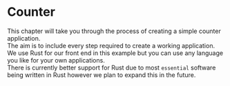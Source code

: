 # Counter
This chapter will take you through the process of creating a simple counter application. \
The aim is to include every step required to create a working application. \
We use Rust for our front end in this example but you can use any language you like for your own applications. \
There is currently better support for Rust due to most `essential` software being written in Rust however we plan to expand this in the future.
